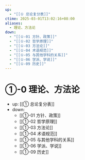```yaml
---
up:
  - "[[① 总论复分表]]"
ctime: 2025-03-01T13:02:16+08:00
aliases:
  - 理论、方法论
down:
  - "[[①-01 方针、政策]]"
  - "[[①-02 哲学原理]]"
  - "[[①-03 方法论]]"
  - "[[①-04 术语规范]]"
  - "[[①-05 与其他学科的关系]]"
  - "[[①-06 学派、学说]]"
  - "[[①-09 历史]]"
---
```


# ①-0 理论、方法论

- up: [[① 总论复分表]]
- down:	
	- [[①-01 方针、政策]]
	- [[①-02 哲学原理]]
	- [[①-03 方法论]]
	- [[①-04 术语规范]]
	- [[①-05 与其他学科的关系]]
	- [[①-06 学派、学说]]
	- [[①-09 历史]]
	
